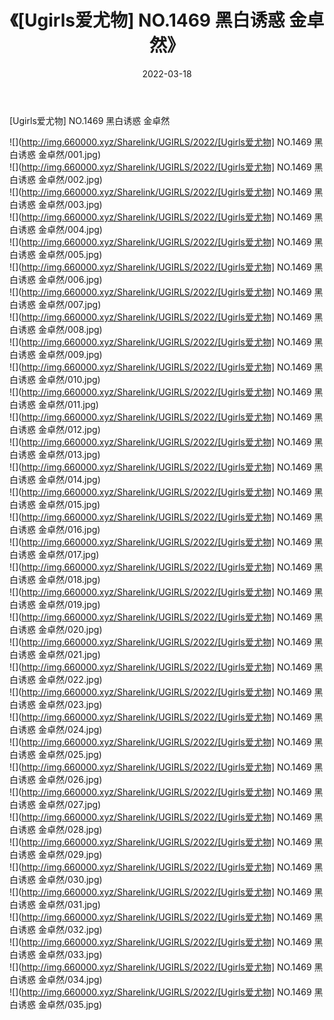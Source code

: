 ﻿---
layout: post
title:  《[Ugirls爱尤物] NO.1469 黑白诱惑 金卓然》
date:   2022-03-18
img: http://img.660000.xyz/Sharelink/UGIRLS/2022/[Ugirls爱尤物] NO.1469 黑白诱惑 金卓然/000.jpg
categories: [美女, 清纯, 唯美]
---

[Ugirls爱尤物] NO.1469 黑白诱惑 金卓然

 ![](http://img.660000.xyz/Sharelink/UGIRLS/2022/[Ugirls爱尤物] NO.1469 黑白诱惑 金卓然/001.jpg) <br>![](http://img.660000.xyz/Sharelink/UGIRLS/2022/[Ugirls爱尤物] NO.1469 黑白诱惑 金卓然/002.jpg) <br>![](http://img.660000.xyz/Sharelink/UGIRLS/2022/[Ugirls爱尤物] NO.1469 黑白诱惑 金卓然/003.jpg) <br>![](http://img.660000.xyz/Sharelink/UGIRLS/2022/[Ugirls爱尤物] NO.1469 黑白诱惑 金卓然/004.jpg) <br>![](http://img.660000.xyz/Sharelink/UGIRLS/2022/[Ugirls爱尤物] NO.1469 黑白诱惑 金卓然/005.jpg) <br>![](http://img.660000.xyz/Sharelink/UGIRLS/2022/[Ugirls爱尤物] NO.1469 黑白诱惑 金卓然/006.jpg) <br>![](http://img.660000.xyz/Sharelink/UGIRLS/2022/[Ugirls爱尤物] NO.1469 黑白诱惑 金卓然/007.jpg) <br>![](http://img.660000.xyz/Sharelink/UGIRLS/2022/[Ugirls爱尤物] NO.1469 黑白诱惑 金卓然/008.jpg) <br>![](http://img.660000.xyz/Sharelink/UGIRLS/2022/[Ugirls爱尤物] NO.1469 黑白诱惑 金卓然/009.jpg) <br>![](http://img.660000.xyz/Sharelink/UGIRLS/2022/[Ugirls爱尤物] NO.1469 黑白诱惑 金卓然/010.jpg) <br>![](http://img.660000.xyz/Sharelink/UGIRLS/2022/[Ugirls爱尤物] NO.1469 黑白诱惑 金卓然/011.jpg) <br>![](http://img.660000.xyz/Sharelink/UGIRLS/2022/[Ugirls爱尤物] NO.1469 黑白诱惑 金卓然/012.jpg) <br>![](http://img.660000.xyz/Sharelink/UGIRLS/2022/[Ugirls爱尤物] NO.1469 黑白诱惑 金卓然/013.jpg) <br>![](http://img.660000.xyz/Sharelink/UGIRLS/2022/[Ugirls爱尤物] NO.1469 黑白诱惑 金卓然/014.jpg) <br>![](http://img.660000.xyz/Sharelink/UGIRLS/2022/[Ugirls爱尤物] NO.1469 黑白诱惑 金卓然/015.jpg) <br>![](http://img.660000.xyz/Sharelink/UGIRLS/2022/[Ugirls爱尤物] NO.1469 黑白诱惑 金卓然/016.jpg) <br>![](http://img.660000.xyz/Sharelink/UGIRLS/2022/[Ugirls爱尤物] NO.1469 黑白诱惑 金卓然/017.jpg) <br>![](http://img.660000.xyz/Sharelink/UGIRLS/2022/[Ugirls爱尤物] NO.1469 黑白诱惑 金卓然/018.jpg) <br>![](http://img.660000.xyz/Sharelink/UGIRLS/2022/[Ugirls爱尤物] NO.1469 黑白诱惑 金卓然/019.jpg) <br>![](http://img.660000.xyz/Sharelink/UGIRLS/2022/[Ugirls爱尤物] NO.1469 黑白诱惑 金卓然/020.jpg) <br>![](http://img.660000.xyz/Sharelink/UGIRLS/2022/[Ugirls爱尤物] NO.1469 黑白诱惑 金卓然/021.jpg) <br>![](http://img.660000.xyz/Sharelink/UGIRLS/2022/[Ugirls爱尤物] NO.1469 黑白诱惑 金卓然/022.jpg) <br>![](http://img.660000.xyz/Sharelink/UGIRLS/2022/[Ugirls爱尤物] NO.1469 黑白诱惑 金卓然/023.jpg) <br>![](http://img.660000.xyz/Sharelink/UGIRLS/2022/[Ugirls爱尤物] NO.1469 黑白诱惑 金卓然/024.jpg) <br>![](http://img.660000.xyz/Sharelink/UGIRLS/2022/[Ugirls爱尤物] NO.1469 黑白诱惑 金卓然/025.jpg) <br>![](http://img.660000.xyz/Sharelink/UGIRLS/2022/[Ugirls爱尤物] NO.1469 黑白诱惑 金卓然/026.jpg) <br>![](http://img.660000.xyz/Sharelink/UGIRLS/2022/[Ugirls爱尤物] NO.1469 黑白诱惑 金卓然/027.jpg) <br>![](http://img.660000.xyz/Sharelink/UGIRLS/2022/[Ugirls爱尤物] NO.1469 黑白诱惑 金卓然/028.jpg) <br>![](http://img.660000.xyz/Sharelink/UGIRLS/2022/[Ugirls爱尤物] NO.1469 黑白诱惑 金卓然/029.jpg) <br>![](http://img.660000.xyz/Sharelink/UGIRLS/2022/[Ugirls爱尤物] NO.1469 黑白诱惑 金卓然/030.jpg) <br>![](http://img.660000.xyz/Sharelink/UGIRLS/2022/[Ugirls爱尤物] NO.1469 黑白诱惑 金卓然/031.jpg) <br>![](http://img.660000.xyz/Sharelink/UGIRLS/2022/[Ugirls爱尤物] NO.1469 黑白诱惑 金卓然/032.jpg) <br>![](http://img.660000.xyz/Sharelink/UGIRLS/2022/[Ugirls爱尤物] NO.1469 黑白诱惑 金卓然/033.jpg) <br>![](http://img.660000.xyz/Sharelink/UGIRLS/2022/[Ugirls爱尤物] NO.1469 黑白诱惑 金卓然/034.jpg) <br>![](http://img.660000.xyz/Sharelink/UGIRLS/2022/[Ugirls爱尤物] NO.1469 黑白诱惑 金卓然/035.jpg) <br>